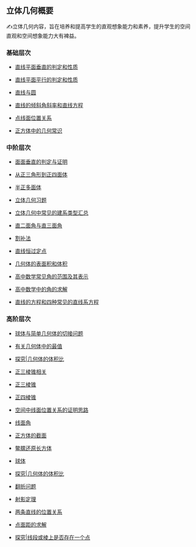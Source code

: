 ##  立体几何概要<!-- {docsify-ignore} -->

:writing_hand:立体几何内容，旨在培养和提高学生的直观想象能力和素养，提升学生的空间直观和空间想象能力大有裨益。

### 基础层次

* <a  href=" https://www.cnblogs.com/wanghai0666/p/11187604.html "  target="_blank" >直线平面垂直的判定和性质</a>

* <a  href=" https://www.cnblogs.com/wanghai0666/p/11187579.html "  target="_blank" >直线平面平行的判定和性质</a>  

* <a  href="https://www.cnblogs.com/wanghai0666/p/10976390.html "  target="_blank">直线与圆</a>

* <a  href="https://www.cnblogs.com/wanghai0666/p/11304356.html "  target="_blank">直线的倾斜角斜率和直线方程</a>

*  [点线面位置关系](https://www.cnblogs.com/wanghai0666/p/15437008.html)

*  [正方体中的几何常识](https://www.cnblogs.com/wanghai0666/p/17691375.html)

### 中阶层次

* [面面垂直的判定与证明](https://www.cnblogs.com/wanghai0666/p/16412252.html)

* <a  href=" https://www.cnblogs.com/wanghai0666/p/10307503.html "  target="_blank" >从正三角形到正四面体</a> 

* <a  href=" https://www.cnblogs.com/wanghai0666/p/11057930.html "  target="_blank" >半正多面体</a>  

* <a  href=" https://www.cnblogs.com/wanghai0666/p/7604341.html "  target="_blank" >立体几何习题</a>

* <a  href=" https://www.cnblogs.com/wanghai0666/p/7602262.html "  target="_blank" >立体几何中常见的建系类型汇总</a> 

* <a  href="https://www.cnblogs.com/wanghai0666/p/13167831.html"  target="_blank">直二面角与直三面角</a> 

* <a  href=" https://www.cnblogs.com/wanghai0666/p/10304655.html "  target="_blank" >割补法</a> 

* <a  href="https://www.cnblogs.com/wanghai0666/p/10948581.html"  target="_blank">直线恒过定点</a> 

* <a  href="https://www.cnblogs.com/wanghai0666/p/10974813.html "  target="_blank">几何体的表面积和体积</a>

* <a  href="https://www.cnblogs.com/wanghai0666/p/7604802.html  "  target="_blank" >高中数学常见角的范围及其表示</a>

* <a  href=" https://www.cnblogs.com/wanghai0666/p/8028297.html "  target="_blank" >高中数学中的角的求解</a>

* <a  href="https://www.cnblogs.com/wanghai0666/p/7810970.html  "  target="_blank" >直线的方程和四种常见的直线系方程</a>

###  高阶层次

* <a  href=" https://www.cnblogs.com/wanghai0666/p/10015765.html "  target="_blank" >球体与简单几何体的切接问题</a>

* <a  href="https://www.cnblogs.com/wanghai0666/p/10978911.html "  target="_blank" >有关几何体中的最值</a>  

* <a  href="https://www.cnblogs.com/wanghai0666/p/13047929.html"  target="_blank">探究|几何体的体积比</a> 

* [正三棱锥相关](https://www.cnblogs.com/wanghai0666/p/14004975.html)	

* [正三棱锥](https://www.cnblogs.com/wanghai0666/p/16242926.html)

* [正四棱锥](https://www.cnblogs.com/wanghai0666/p/16240976.html)
 
* [空间中线面位置关系的证明思路](https://www.cnblogs.com/wanghai0666/p/13973845.html)	
 
* [线面角](https://www.cnblogs.com/wanghai0666/p/13898839.html)

* [正方体的截面](https://www.cnblogs.com/wanghai0666/p/13887703.html)	
 
* [鳖臑还原长方体](https://www.cnblogs.com/wanghai0666/p/14205977.html)	
 
* [球体](https://www.cnblogs.com/wanghai0666/p/12656526.html)
 
* [探究|几何体的体积比](https://www.cnblogs.com/wanghai0666/p/13047929.html)	
 
* [翻折问题](https://www.cnblogs.com/wanghai0666/p/13772774.html)	
 
* [射影定理](https://www.cnblogs.com/wanghai0666/p/14041623.html)
 
* [两条直线的位置关系](https://www.cnblogs.com/wanghai0666/p/13540388.html)	
 
* [点面距的求解](https://www.cnblogs.com/wanghai0666/p/15415936.html)	

* [探究|线段或棱上是否存在一个点](https://www.cnblogs.com/wanghai0666/p/16433362.html)
